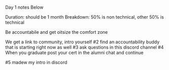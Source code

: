Day 1 notes Below

Duration: should be 1 month
Breakdown: 50% is non technical, other 50% is technical 


Be accountabile and get oitsize the comfort zone


We get a link to community, intro yourself
#2 find an accountability buddy that is starting right now as well
#3 ask questions in this discord channel
#4 When you graduate post your cert in the alumni chat and continue 

#5 madew my intro in discord